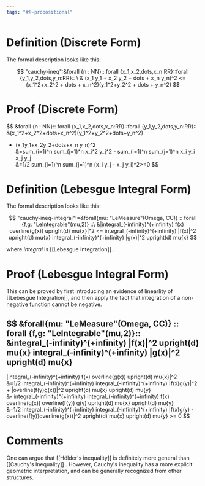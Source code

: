```yaml
---
tags: "#𝔑-propositional"
---
```

# Definition (Discrete Form)

The formal description looks like this: 

$$
"cauchy-ineq":&forall {n : NN}:: forall {x_1,x_2,dots,x_n:RR}::forall {y_1,y_2,dots,y_n:RR}:: \
& (x_1 y_1 + x_2 y_2 + dots + x_n y_n)^2 <= (x_1^2+x_2^2 + dots + x_n^2)(y_1^2+y_2^2 + dots + y_n^2)
$$

# Proof (Discrete Form)

$$
&forall {n : NN}:: forall {x_1,x_2,dots,x_n:RR}::forall {y_1,y_2,dots,y_n:RR}:: \
&(x_1^2+x_2^2+dots+x_n^2)(y_1^2+y_2^2+dots+y_n^2)
- (x_1y_1+x_2y_2+dots+x_n y_n)^2 \
&=sum_(i=1)^n sum_(j=1)^n x_i^2 y_j^2 - sum_(i=1)^n sum_(j=1)^n x_i y_i x_j y_j\
&=1/2 sum_(i=1)^n sum_(j=1)^n (x_i y_j - x_j y_i)^2>=0
$$

# Definition (Lebesgue Integral Form)

The formal description looks like this: 

$$
"cauchy-ineq-integral":=&forall{mu: "LeMeasure"(Omega, CC)} :: forall {f,g: "LeIntegrable"(mu,2)} ::\
&|integral_(-infinity)^(+infinity) f(x) overline(g(x)) upright(d) mu{x}|^2
<=
integral_(-infinity)^(+infinity) |f(x)|^2 upright(d) mu{x} integral_(-infinity)^(+infinity) |g(x)|^2 upright(d) mu{x}
$$

where $integral$ is [[Lebesgue Integration]] . 

# Proof (Lebesgue Integral Form)

This can be proved by first introducing an evidence of linearlity of [[Lebesgue Integration]], and then apply the fact that integration of a non-negative function cannot be negative. 

$$
&forall{mu: "LeMeasure"(Omega, CC)} :: forall {f,g: "LeIntegrable"(mu,2)}::\
&integral_(-infinity)^(+infinity) |f(x)|^2 upright(d) mu{x} 
integral_(-infinity)^(+infinity) |g(x)|^2 upright(d) mu{x} 
- 
|integral_(-infinity)^(+infinity) f(x) overline(g(x)) upright(d) mu{x}|^2\
&=1/2 integral_(-infinity)^(+infinity) integral_(-infinity)^(+infinity) 
    |f(x)g(y)|^2 + |overline(f(y)g(x))|^2 upright(d) mu{x} upright(d) mu{y} \
&-
integral_(-infinity)^(+infinity) integral_(-infinity)^(+infinity) 
    f(x) overline(g(x)) overline(f(y)) g(y)  upright(d) mu{x} upright(d) mu{y}\
&=1/2
integral_(-infinity)^(+infinity) integral_(-infinity)^(+infinity) 
    |f(x)g(y) - overline(f(y))overline(g(x))|^2  upright(d) mu{x} upright(d) mu{y} >= 0
$$

# Comments

One can argue that [[Hölder's inequality]] is definitely more general than [[Cauchy's Inequality]] . 
However, Cauchy's inequality has a more explicit geometric interpretation, and can be generally recognized from other structures. 
